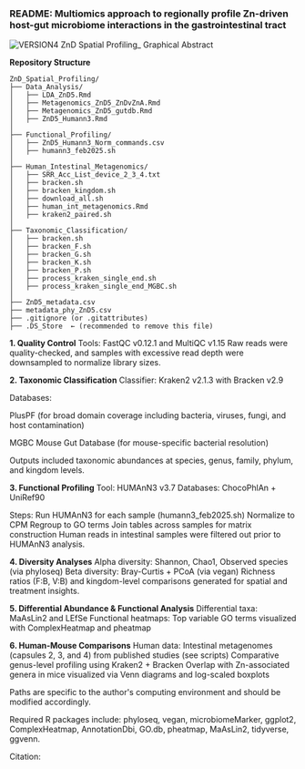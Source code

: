 ### **README: Multiomics approach to regionally profile Zn-driven host-gut microbiome interactions in the gastrointestinal tract**

![VERSION4 ZnD Spatial Profiling_ Graphical Abstract](https://github.com/user-attachments/assets/161e9b25-b322-42d6-9475-5effbc1a092b)


**Repository Structure**

```
ZnD_Spatial_Profiling/
├── Data_Analysis/
│   ├── LDA_ZnD5.Rmd
│   ├── Metagenomics_ZnD5_ZnDvZnA.Rmd
│   ├── Metagenomics_ZnD5_gutdb.Rmd
│   ├── ZnD5_Humann3.Rmd
│
├── Functional_Profiling/
│   ├── ZnD5_Humann3_Norm_commands.csv
│   ├── humann3_feb2025.sh
│
├── Human_Intestinal_Metagenomics/
│   ├── SRR_Acc_List_device_2_3_4.txt
│   ├── bracken.sh
│   ├── bracken_kingdom.sh
│   ├── download_all.sh
│   ├── human_int_metagenomics.Rmd
│   ├── kraken2_paired.sh
│
├── Taxonomic_Classification/
│   ├── bracken.sh
│   ├── bracken_F.sh
│   ├── bracken_G.sh
│   ├── bracken_K.sh
│   ├── bracken_P.sh
│   ├── process_kraken_single_end.sh
│   ├── process_kraken_single_end_MGBC.sh
│
├── ZnD5_metadata.csv
├── metadata_phy_ZnD5.csv
├── .gitignore (or .gitattributes)
├── .DS_Store  ← (recommended to remove this file)
```


**1. Quality Control**
Tools: FastQC v0.12.1 and MultiQC v1.15
Raw reads were quality-checked, and samples with excessive read depth were downsampled to normalize library sizes.

**2. Taxonomic Classification**
Classifier: Kraken2 v2.1.3 with Bracken v2.9

Databases:

PlusPF (for broad domain coverage including bacteria, viruses, fungi, and host contamination)

MGBC Mouse Gut Database (for mouse-specific bacterial resolution)

Outputs included taxonomic abundances at species, genus, family, phylum, and kingdom levels.

**3. Functional Profiling**
Tool: HUMAnN3 v3.7
Databases: ChocoPhlAn + UniRef90

Steps:
Run HUMAnN3 for each sample (humann3_feb2025.sh)
Normalize to CPM
Regroup to GO terms
Join tables across samples for matrix construction
Human reads in intestinal samples were filtered out prior to HUMAnN3 analysis.

**4. Diversity Analyses**
Alpha diversity: Shannon, Chao1, Observed species (via phyloseq)
Beta diversity: Bray-Curtis + PCoA (via vegan)
Richness ratios (F:B, V:B) and kingdom-level comparisons generated for spatial and treatment insights.


**5. Differential Abundance & Functional Analysis**
Differential taxa: MaAsLin2 and LEfSe 
Functional heatmaps: Top variable GO terms visualized with ComplexHeatmap and pheatmap

**6. Human-Mouse Comparisons**
Human data: Intestinal metagenomes (capsules 2, 3, and 4) from published studies (see scripts)
Comparative genus-level profiling using Kraken2 + Bracken
Overlap with Zn-associated genera in mice visualized via Venn diagrams and log-scaled boxplots

Paths are specific to the author's computing environment and should be modified accordingly.

Required R packages include: phyloseq, vegan, microbiomeMarker, ggplot2, ComplexHeatmap, AnnotationDbi, GO.db, pheatmap, MaAsLin2, tidyverse, ggvenn.

Citation:


